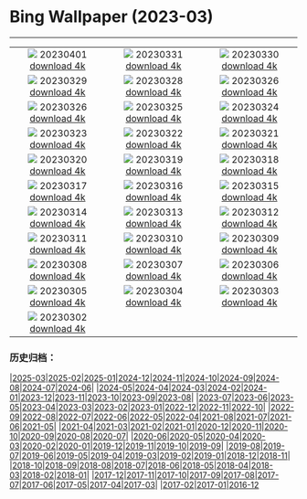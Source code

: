 # Bing Wallpaper (2023-03)
**************
| | | |
| :----: | :----: | :----: |
| ![](https://www.bing.com/th?id=OHR.TowerBridge_EN-GB5189458174_1920x1080.jpg) 20230401 [download 4k](https://www.bing.com/th?id=OHR.TowerBridge_EN-GB5189458174_UHD.jpg) | ![](https://www.bing.com/th?id=OHR.SteyrRiver_EN-GB6776891369_1920x1080.jpg) 20230331 [download 4k](https://www.bing.com/th?id=OHR.SteyrRiver_EN-GB6776891369_UHD.jpg) | ![](https://www.bing.com/th?id=OHR.PeacockFeathers_EN-GB6671969010_1920x1080.jpg) 20230330 [download 4k](https://www.bing.com/th?id=OHR.PeacockFeathers_EN-GB6671969010_UHD.jpg) |
| ![](https://www.bing.com/th?id=OHR.NuzzleManatee_EN-GB5538875344_1920x1080.jpg) 20230329 [download 4k](https://www.bing.com/th?id=OHR.NuzzleManatee_EN-GB5538875344_UHD.jpg) | ![](https://www.bing.com/th?id=OHR.MWDolomites_EN-GB6455895512_1920x1080.jpg) 20230328 [download 4k](https://www.bing.com/th?id=OHR.MWDolomites_EN-GB6455895512_UHD.jpg) | ![](https://www.bing.com/th?id=OHR.WildAnza_EN-GB6484773362_1920x1080.jpg) 20230326 [download 4k](https://www.bing.com/th?id=OHR.WildAnza_EN-GB6484773362_UHD.jpg) |
| ![](https://www.bing.com/th?id=OHR.CecilBrewerStaircase_EN-GB6123513321_1920x1080.jpg) 20230326 [download 4k](https://www.bing.com/th?id=OHR.CecilBrewerStaircase_EN-GB6123513321_UHD.jpg) | ![](https://www.bing.com/th?id=OHR.WildGarlic_EN-GB8039399576_1920x1080.jpg) 20230325 [download 4k](https://www.bing.com/th?id=OHR.WildGarlic_EN-GB8039399576_UHD.jpg) | ![](https://www.bing.com/th?id=OHR.CloudsPatagonia_EN-GB0640976681_1920x1080.jpg) 20230324 [download 4k](https://www.bing.com/th?id=OHR.CloudsPatagonia_EN-GB0640976681_UHD.jpg) |
| ![](https://www.bing.com/th?id=OHR.LakePowellAerial_EN-GB7758078014_1920x1080.jpg) 20230323 [download 4k](https://www.bing.com/th?id=OHR.LakePowellAerial_EN-GB7758078014_UHD.jpg) | ![](https://www.bing.com/th?id=OHR.ColourDay_EN-GB7705116028_1920x1080.jpg) 20230322 [download 4k](https://www.bing.com/th?id=OHR.ColourDay_EN-GB7705116028_UHD.jpg) | ![](https://www.bing.com/th?id=OHR.PurpleCrocus_EN-GB7656010820_1920x1080.jpg) 20230321 [download 4k](https://www.bing.com/th?id=OHR.PurpleCrocus_EN-GB7656010820_UHD.jpg) |
| ![](https://www.bing.com/th?id=OHR.LondonWestminster_EN-GB1065618141_1920x1080.jpg) 20230320 [download 4k](https://www.bing.com/th?id=OHR.LondonWestminster_EN-GB1065618141_UHD.jpg) | ![](https://www.bing.com/th?id=OHR.MarsTars_EN-GB7535668120_1920x1080.jpg) 20230319 [download 4k](https://www.bing.com/th?id=OHR.MarsTars_EN-GB7535668120_UHD.jpg) | ![](https://www.bing.com/th?id=OHR.BallyvooneyCove_EN-GB7487473254_1920x1080.jpg) 20230318 [download 4k](https://www.bing.com/th?id=OHR.BallyvooneyCove_EN-GB7487473254_UHD.jpg) |
| ![](https://www.bing.com/th?id=OHR.ChengduPanda_EN-GB7439141889_1920x1080.jpg) 20230317 [download 4k](https://www.bing.com/th?id=OHR.ChengduPanda_EN-GB7439141889_UHD.jpg) | ![](https://www.bing.com/th?id=OHR.AgueroSpain_EN-GB7390476214_1920x1080.jpg) 20230316 [download 4k](https://www.bing.com/th?id=OHR.AgueroSpain_EN-GB7390476214_UHD.jpg) | ![](https://www.bing.com/th?id=OHR.CyprusMaze_EN-GB7326379930_1920x1080.jpg) 20230315 [download 4k](https://www.bing.com/th?id=OHR.CyprusMaze_EN-GB7326379930_UHD.jpg) |
| ![](https://www.bing.com/th?id=OHR.LionessesNap_EN-GB7272974366_1920x1080.jpg) 20230314 [download 4k](https://www.bing.com/th?id=OHR.LionessesNap_EN-GB7272974366_UHD.jpg) | ![](https://www.bing.com/th?id=OHR.TheaterRomania_EN-GB7225416685_1920x1080.jpg) 20230313 [download 4k](https://www.bing.com/th?id=OHR.TheaterRomania_EN-GB7225416685_UHD.jpg) | ![](https://www.bing.com/th?id=OHR.LongWharf_EN-GB7154922622_1920x1080.jpg) 20230312 [download 4k](https://www.bing.com/th?id=OHR.LongWharf_EN-GB7154922622_UHD.jpg) |
| ![](https://www.bing.com/th?id=OHR.EdaleValley_EN-GB7097104198_1920x1080.jpg) 20230311 [download 4k](https://www.bing.com/th?id=OHR.EdaleValley_EN-GB7097104198_UHD.jpg) | ![](https://www.bing.com/th?id=OHR.WaimeaRainbow_EN-GB1485756970_1920x1080.jpg) 20230310 [download 4k](https://www.bing.com/th?id=OHR.WaimeaRainbow_EN-GB1485756970_UHD.jpg) | ![](https://www.bing.com/th?id=OHR.IntlWomensDayChange_EN-GB0996253952_1920x1080.jpg) 20230309 [download 4k](https://www.bing.com/th?id=OHR.IntlWomensDayChange_EN-GB0996253952_UHD.jpg) |
| ![](https://www.bing.com/th?id=OHR.YuanyangChina_EN-GB0747029532_1920x1080.jpg) 20230308 [download 4k](https://www.bing.com/th?id=OHR.YuanyangChina_EN-GB0747029532_UHD.jpg) | ![](https://www.bing.com/th?id=OHR.IcelandHorses_EN-GB0471273367_1920x1080.jpg) 20230307 [download 4k](https://www.bing.com/th?id=OHR.IcelandHorses_EN-GB0471273367_UHD.jpg) | ![](https://www.bing.com/th?id=OHR.TokyoMoat_EN-GB5562733904_1920x1080.jpg) 20230306 [download 4k](https://www.bing.com/th?id=OHR.TokyoMoat_EN-GB5562733904_UHD.jpg) |
| ![](https://www.bing.com/th?id=OHR.PicoVolcano_EN-GB9536177361_1920x1080.jpg) 20230305 [download 4k](https://www.bing.com/th?id=OHR.PicoVolcano_EN-GB9536177361_UHD.jpg) | ![](https://www.bing.com/th?id=OHR.OrcaNorway_EN-GB4461160201_1920x1080.jpg) 20230304 [download 4k](https://www.bing.com/th?id=OHR.OrcaNorway_EN-GB4461160201_UHD.jpg) | ![](https://www.bing.com/th?id=OHR.WorldBookDay_EN-GB4290155371_1920x1080.jpg) 20230303 [download 4k](https://www.bing.com/th?id=OHR.WorldBookDay_EN-GB4290155371_UHD.jpg) |
| ![](https://www.bing.com/th?id=OHR.ManchesterSerenity_EN-GB3487230863_1920x1080.jpg) 20230302 [download 4k](https://www.bing.com/th?id=OHR.ManchesterSerenity_EN-GB3487230863_UHD.jpg) |  |  |

### 历史归档：

|[2025-03](bing/2025-03/2025-03.md)|[2025-02](bing/2025-02/2025-02.md)|[2025-01](bing/2025-01/2025-01.md)|[2024-12](bing/2024-12/2024-12.md)|[2024-11](bing/2024-11/2024-11.md)|[2024-10](bing/2024-10/2024-10.md)|[2024-09](bing/2024-09/2024-09.md)|[2024-08](bing/2024-08/2024-08.md)|[2024-07](bing/2024-07/2024-07.md)|[2024-06](bing/2024-06/2024-06.md)|
|[2024-05](bing/2024-05/2024-05.md)|[2024-04](bing/2024-04/2024-04.md)|[2024-03](bing/2024-03/2024-03.md)|[2024-02](bing/2024-02/2024-02.md)|[2024-01](bing/2024-01/2024-01.md)|[2023-12](bing/2023-12/2023-12.md)|[2023-11](bing/2023-11/2023-11.md)|[2023-10](bing/2023-10/2023-10.md)|[2023-09](bing/2023-09/2023-09.md)|[2023-08](bing/2023-08/2023-08.md)|
|[2023-07](bing/2023-07/2023-07.md)|[2023-06](bing/2023-06/2023-06.md)|[2023-05](bing/2023-05/2023-05.md)|[2023-04](bing/2023-04/2023-04.md)|[2023-03](bing/2023-03/2023-03.md)|[2023-02](bing/2023-02/2023-02.md)|[2023-01](bing/2023-01/2023-01.md)|[2022-12](bing/2022-12/2022-12.md)|[2022-11](bing/2022-11/2022-11.md)|[2022-10](bing/2022-10/2022-10.md)|
|[2022-09](bing/2022-09/2022-09.md)|[2022-08](bing/2022-08/2022-08.md)|[2022-07](bing/2022-07/2022-07.md)|[2022-06](bing/2022-06/2022-06.md)|[2022-05](bing/2022-05/2022-05.md)|[2022-04](bing/2022-04/2022-04.md)|[2021-08](bing/2021-08/2021-08.md)|[2021-07](bing/2021-07/2021-07.md)|[2021-06](bing/2021-06/2021-06.md)|[2021-05](bing/2021-05/2021-05.md)|
|[2021-04](bing/2021-04/2021-04.md)|[2021-03](bing/2021-03/2021-03.md)|[2021-02](bing/2021-02/2021-02.md)|[2021-01](bing/2021-01/2021-01.md)|[2020-12](bing/2020-12/2020-12.md)|[2020-11](bing/2020-11/2020-11.md)|[2020-10](bing/2020-10/2020-10.md)|[2020-09](bing/2020-09/2020-09.md)|[2020-08](bing/2020-08/2020-08.md)|[2020-07](bing/2020-07/2020-07.md)|
|[2020-06](bing/2020-06/2020-06.md)|[2020-05](bing/2020-05/2020-05.md)|[2020-04](bing/2020-04/2020-04.md)|[2020-03](bing/2020-03/2020-03.md)|[2020-02](bing/2020-02/2020-02.md)|[2020-01](bing/2020-01/2020-01.md)|[2019-12](bing/2019-12/2019-12.md)|[2019-11](bing/2019-11/2019-11.md)|[2019-10](bing/2019-10/2019-10.md)|[2019-09](bing/2019-09/2019-09.md)|
|[2019-08](bing/2019-08/2019-08.md)|[2019-07](bing/2019-07/2019-07.md)|[2019-06](bing/2019-06/2019-06.md)|[2019-05](bing/2019-05/2019-05.md)|[2019-04](bing/2019-04/2019-04.md)|[2019-03](bing/2019-03/2019-03.md)|[2019-02](bing/2019-02/2019-02.md)|[2019-01](bing/2019-01/2019-01.md)|[2018-12](bing/2018-12/2018-12.md)|[2018-11](bing/2018-11/2018-11.md)|
|[2018-10](bing/2018-10/2018-10.md)|[2018-09](bing/2018-09/2018-09.md)|[2018-08](bing/2018-08/2018-08.md)|[2018-07](bing/2018-07/2018-07.md)|[2018-06](bing/2018-06/2018-06.md)|[2018-05](bing/2018-05/2018-05.md)|[2018-04](bing/2018-04/2018-04.md)|[2018-03](bing/2018-03/2018-03.md)|[2018-02](bing/2018-02/2018-02.md)|[2018-01](bing/2018-01/2018-01.md)|
|[2017-12](bing/2017-12/2017-12.md)|[2017-11](bing/2017-11/2017-11.md)|[2017-10](bing/2017-10/2017-10.md)|[2017-09](bing/2017-09/2017-09.md)|[2017-08](bing/2017-08/2017-08.md)|[2017-07](bing/2017-07/2017-07.md)|[2017-06](bing/2017-06/2017-06.md)|[2017-05](bing/2017-05/2017-05.md)|[2017-04](bing/2017-04/2017-04.md)|[2017-03](bing/2017-03/2017-03.md)|
|[2017-02](bing/2017-02/2017-02.md)|[2017-01](bing/2017-01/2017-01.md)|[2016-12](bing/2016-12/2016-12.md)
